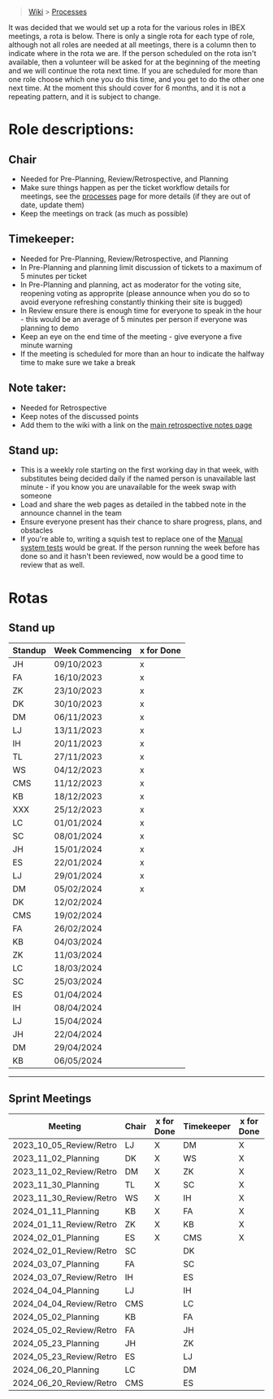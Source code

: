 > [Wiki](Home) > [Processes](Processes)

It was decided that we would set up a rota for the various roles in IBEX meetings, a rota is below. There is only a single rota for each type of role, although not all roles are needed at all meetings, there is a column then to indicate where in the rota we are. If the person scheduled on the rota isn't available, then a volunteer will be asked for at the beginning of the meeting and we will continue the rota next time. If you are scheduled for more than one role choose which one you do this time, and you get to do the other one next time. At the moment this should cover for 6 months, and it is not a repeating pattern, and it is subject to change.

# Role descriptions:
## Chair 
* Needed for Pre-Planning, Review/Retrospective, and Planning
* Make sure things happen as per the ticket workflow details for meetings, see the [processes](Processes) page for more details (if they are out of date, update them)
* Keep the meetings on track (as much as possible)

## Timekeeper:
* Needed for Pre-Planning, Review/Retrospective, and Planning
* In Pre-Planning and planning limit discussion of tickets to a maximum of 5 minutes per ticket
* In Pre-Planning and planning, act as moderator for the voting site, reopening voting as approprite (please announce when you do so to avoid everyone refreshing constantly thinking their site is bugged)
* In Review ensure there is enough time for everyone to speak in the hour - this would be an average of 5 minutes per person if everyone was planning to demo
* Keep an eye on the end time of the meeting - give everyone a five minute warning
* If the meeting is scheduled for more than an hour to indicate the halfway time to make sure we take a break

## Note taker:
* Needed for Retrospective
* Keep notes of the discussed points
* Add them to the wiki with a link on the [main retrospective notes page](Retrospective-Notes)

## Stand up:
* This is a weekly role starting on the first working day in that week, with substitutes being decided daily if the named person is unavailable last minute - if you know you are unavailable for the week swap with someone
* Load and share the web pages as detailed in the tabbed note in the announce channel in the team
* Ensure everyone present has their chance to share progress, plans, and obstacles
* If you're able to, writing a squish test to replace one of the [Manual system tests](https://github.com/ISISComputingGroup/ibex_developers_manual/wiki/Manual-System-Tests) would be great. If the person running the week before has done so and it hasn't been reviewed, now would be a good time to review that as well. 

# Rotas

## Stand up
 | Standup | Week Commencing | x for Done |
 |--- | --- | --- |
 |JH | 09/10/2023 |x |
 |FA | 16/10/2023 |x |
 |ZK | 23/10/2023 |x |
 |DK | 30/10/2023 |x |
 |DM | 06/11/2023 |x |
 |LJ | 13/11/2023 |x |
 |IH | 20/11/2023 |x |
 |TL | 27/11/2023 |x |
 |WS | 04/12/2023 |x |
 |CMS | 11/12/2023 |x |
 |KB | 18/12/2023 |x |
 |XXX | 25/12/2023 |x |
 |LC | 01/01/2024 |x |
 |SC | 08/01/2024 |x |
 |JH | 15/01/2024 |x |
 |ES | 22/01/2024 |x |
 |LJ | 29/01/2024 |x |
 |DM | 05/02/2024 |x |
 |DK | 12/02/2024 | |
 |CMS | 19/02/2024 | |
 |FA | 26/02/2024 | |
 |KB | 04/03/2024 | |
 |ZK | 11/03/2024 | |
 |LC | 18/03/2024 | |
 |SC | 25/03/2024 | |
 |ES | 01/04/2024 | |
 |IH | 08/04/2024 | |
 |LJ | 15/04/2024 | |
 |JH | 22/04/2024 | |
 |DM | 29/04/2024 | |
 |KB | 06/05/2024 | |



***

## Sprint Meetings
| Meeting| Chair | x for Done | Timekeeper | x for Done | Note taker | x for Done |
| ---| --- | --- | ---| --- | --- | --- |
| 2023_10_05_Review/Retro| LJ | X | DM| X | LJ| X |
| 2023_11_02_Planning| DK | X | WS| X | |  |
| 2023_11_02_Review/Retro| DM | X | ZK| X | WS| X |
| 2023_11_30_Planning| TL | X | SC| X | |  |
| 2023_11_30_Review/Retro| WS | X | IH| X | DM| X |
| 2024_01_11_Planning| KB | X | FA| X | |  |
| 2024_01_11_Review/Retro| ZK | X | KB| X | DK| X |
| 2024_02_01_Planning| ES | X | CMS| X | |  |
| 2024_02_01_Review/Retro| SC |  | DK|  | ZK|  |
| 2024_03_07_Planning| FA |  | SC|  | |  |
| 2024_03_07_Review/Retro| IH |  | ES|  | LC|  |
| 2024_04_04_Planning| LJ |  | IH|  | |  |
| 2024_04_04_Review/Retro| CMS |  | LC|  | IH|  |
| 2024_05_02_Planning| KB |  | FA|  | |  |
| 2024_05_02_Review/Retro| FA |  | JH|  | LJ|  |
| 2024_05_23_Planning| JH |  | ZK|  | |  |
| 2024_05_23_Review/Retro| ES |  | LJ|  | SC|  |
| 2024_06_20_Planning| LC |  | DM|  | |  |
| 2024_06_20_Review/Retro| CMS |  | ES|  | JH|  |


